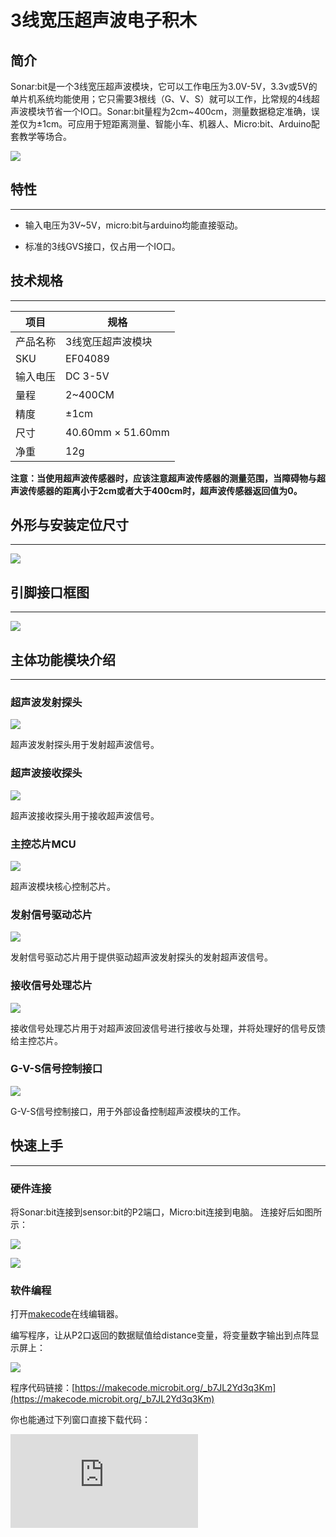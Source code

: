 ﻿# 3线宽压超声波电子积木

## 简介
Sonar:bit是一个3线宽压超声波模块，它可以工作电压为3.0V-5V，3.3v或5V的单片机系统均能使用；它只需要3根线（G、V、S）就可以工作，比常规的4线超声波模块节省一个IO口。Sonar:bit量程为2cm~400cm，测量数据稳定准确，误差仅为±1cm。可应用于短距离测量、智能小车、机器人、Micro:bit、Arduino配套教学等场合。

![](https://wiki-media-ef.oss-cn-hongkong.aliyuncs.com/docs/microbit/sensor/octopus-sensors/sensor/images/04089_01.png)



## 特性
---
- 输入电压为3V~5V，micro:bit与arduino均能直接驱动。

- 标准的3线GVS接口，仅占用一个IO口。

## 技术规格
---


| 项目      | 规格 |
|------------------|---------------------|
| 产品名称 | 3线宽压超声波模块    |
| SKU | EF04089             |
| 输入电压 | DC 3-5V           |
| 量程 | 2~400CM           |
| 精度 | ±1cm                  |
| 尺寸 | 40.60mm × 51.60mm    |
| 净重 | 12g     |



<b>注意：当使用超声波传感器时，应该注意超声波传感器的测量范围，当障碍物与超声波传感器的距离小于2cm或者大于400cm时，超声波传感器返回值为0。</b>


## 外形与安装定位尺寸
---
![](https://wiki-media-ef.oss-cn-hongkong.aliyuncs.com/docs/microbit/sensor/octopus-sensors/sensor/images/h4HcvxO.jpg)

## 引脚接口框图
---
![](https://wiki-media-ef.oss-cn-hongkong.aliyuncs.com/docs/microbit/sensor/octopus-sensors/sensor/images/7E5ECzN.jpg)

## 主体功能模块介绍
---
### 超声波发射探头

![](https://wiki-media-ef.oss-cn-hongkong.aliyuncs.com/docs/microbit/sensor/octopus-sensors/sensor/images/T1xDsne.jpg)

超声波发射探头用于发射超声波信号。

### 超声波接收探头

![](https://wiki-media-ef.oss-cn-hongkong.aliyuncs.com/docs/microbit/sensor/octopus-sensors/sensor/images/JxNrz8Q.jpg)

超声波接收探头用于接收超声波信号。

### 主控芯片MCU

![](https://wiki-media-ef.oss-cn-hongkong.aliyuncs.com/docs/microbit/sensor/octopus-sensors/sensor/images/2CjnvfP.jpg)

超声波模块核心控制芯片。

### 发射信号驱动芯片

![](https://wiki-media-ef.oss-cn-hongkong.aliyuncs.com/docs/microbit/sensor/octopus-sensors/sensor/images/iOW0IN3.jpg)

发射信号驱动芯片用于提供驱动超声波发射探头的发射超声波信号。

### 接收信号处理芯片

![](https://wiki-media-ef.oss-cn-hongkong.aliyuncs.com/docs/microbit/sensor/octopus-sensors/sensor/images/VxEZ5KQ.jpg)

接收信号处理芯片用于对超声波回波信号进行接收与处理，并将处理好的信号反馈给主控芯片。

### G-V-S信号控制接口

![](https://wiki-media-ef.oss-cn-hongkong.aliyuncs.com/docs/microbit/sensor/octopus-sensors/sensor/images/N9yc6Jm.jpg)

G-V-S信号控制接口，用于外部设备控制超声波模块的工作。

## 快速上手
---
### 硬件连接

将Sonar:bit连接到sensor:bit的P2端口，Micro:bit连接到电脑。
连接好后如图所示：

![](https://wiki-media-ef.oss-cn-hongkong.aliyuncs.com/docs/microbit/sensor/octopus-sensors/sensor/images/fvYx5lR.jpg)

![](https://wiki-media-ef.oss-cn-hongkong.aliyuncs.com/docs/microbit/sensor/octopus-sensors/sensor/images/wCftg3Y.jpg)

### 软件编程
打开[makecode](https://makecode.microbit.org/)在线编辑器。

编写程序，让从P2口返回的数据赋值给distance变量，将变量数字输出到点阵显示屏上：

![](https://wiki-media-ef.oss-cn-hongkong.aliyuncs.com/docs/microbit/sensor/octopus-sensors/sensor/images/sbRh3HL.png)

程序代码链接：[https://makecode.microbit.org/_b7JL2Yd3q3Km](https://makecode.microbit.org/_b7JL2Yd3q3Km)

你也能通过下列窗口直接下载代码：

<div
    style={{
        position: 'relative',
        paddingBottom: '60%',
        overflow: 'hidden',
    }}
>
    <iframe
        src="https://makecode.microbit.org/_b7JL2Yd3q3Km"
        frameborder="0"
        sandbox="allow-popups allow-forms allow-scripts allow-same-origin"
        style={{
            position: 'absolute',
            width: '100%',
            height: '100%',
        }}
    />
</div>

### 结果

点阵显示屏实时显示超声波模块与物体之间的距离，单位为cm。


## 文档
---
[WIKI](https://github.com/elecfreaks/learn-cn)

## 常见问题
---
